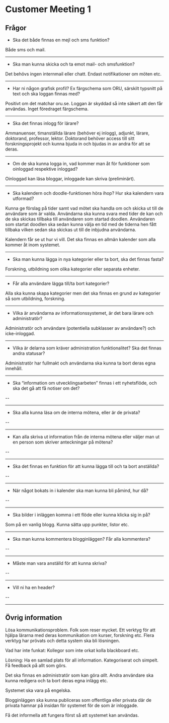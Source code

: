 # Customer Meeting 1

## Frågor

* Ska det både finnas en mejl och sms funktion?

Både sms och mail.

---

* Ska man kunna skicka och ta emot mail- och smsfunktion?

Det behövs ingen internmail eller chatt. Endast notifikationer om möten etc.

---

* Har ni någon grafisk profil? Ex färgschema som ORU, särskilt typsnitt på text och ska loggan finnas med?

Positivt om det matchar oru.se. Loggan är skyddad så inte säkert att den får användas. Inget föredraget färgschema.

---

* Ska det finnas inlogg för lärare?

Ammanuenser, timanställda lärare (behöver ej inlogg), adjunkt, lärare, doktorand, professor, lektor.
Doktorand behöver access till sitt forskningsprojekt och kunna bjuda in och bjudas in av andra för att se deras.

---

* Om de ska kunna logga in, vad kommer man åt för funktioner som oinloggad respektive inloggad?

Oinloggad kan läsa bloggar, inloggade kan skriva (preliminärt).

---

* Ska kalendern och doodle-funktionen höra ihop? Hur ska kalendern vara utformad?

Kunna ge förslag på tider samt vad mötet ska handla om och skicka ut till de användare som är valda.
Användarna ska kunna svara med tider de kan och de ska skickas tillbaka till användaren som startad doodlen.
Användaren som startat doodlen ska sedan kunna välja en tid med de tiderna hen fått tillbaka vilken sedan ska skickas ut till de inbjudna användarna.

Kalendern får se ut hur vi vill. Det ska finnas en allmän kalender som alla kommer åt inom systemet.

---

* Ska man kunna lägga in nya kategorier eller ta bort, ska det finnas fasta?

Forskning, utbildning som olika kategorier eller separata enheter.

---

* Får alla användare lägga till/ta bort kategorier?

Alla ska kunna skapa kategorier men det ska finnas en grund av kategorier så som utbildning, forskning.

---

* Vilka är användarna av informationssystemet, är det bara lärare och administratör?

Administratör och användare (potentiella subklasser av användare?) och icke-inloggad.

---

* Vilka är delarna som kräver administration funktionalitet? Ska det finnas andra statusar?

Administratör har fullmakt och användarna ska kunna ta bort deras egna innehåll.

---

* Ska “information om utvecklingsarbeten” finnas i ett nyhetsflöde, och ska det gå att få notiser om det?

--

---

* Ska alla kunna läsa om de interna mötena, eller är de privata?

--

---

* Kan alla skriva ut information från de interna mötena eller väljer man ut en person som skriver anteckningar på mötena?

--

---

* Ska det finnas en funktion för att kunna lägga till och ta bort anställda?

--

---


* När något bokats in i kalender ska man kunna bli påmind, hur då?

--

---

* Ska bilder i inläggen komma i ett flöde eller kunna klicka sig in på?

Som på en vanlig blogg. Kunna sätta upp punkter, listor etc.

---

* Ska man kunna kommentera blogginläggen? Får alla kommentera?

--

---

* Måste man vara anställd för att kunna skriva?

--

---

* Vill ni ha en header?

--

---

## Övrig information

Lösa kommunikationsproblem. Folk som reser mycket. Ett verktyg för att hjälpa lärarna med deras kommunikation om kurser, forskning etc. Flera verktyg har prövats och detta system ska bli lösningen.

Vad har inte funkat: Kollegor som inte orkat kolla blackboard etc.

Lösning: Ha en samlad plats för all information. Kategoriserat och simpelt. Få feedback på allt som görs.

Det ska finnas en administratör som kan göra *allt*. Andra användare ska kunna redigera och ta bort deras egna inlägg etc.

Systemet ska vara på engelska.

Blogginläggen ska kunna publiceras som offentliga eller privata där de privata hamnar på insidan för systemet för de som är inloggade.

Få det informella att fungera först så att systemet kan användas.